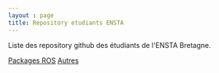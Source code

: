 ```yaml
---
layout : page
title: Repository etudiants ENSTA
---
```


Liste des repository github des étudiants de l'ENSTA Bretagne.

[Packages ROS](https://enstabretagneclubrobo.github.io/docs/repositoryEtudiantsENSTA/PackagesROS)
[Autres](https://enstabretagneclubrobo.github.io/docs/repositoryEtudiantsENSTA/Autres)


